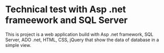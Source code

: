 # Technical test with Asp .net frameework and SQL Server

This is project is a web application build with Asp .net framework, SQL Server, ADO .net, HTML, CSS, jQuery that show the data of database in a simple view. 
